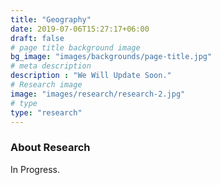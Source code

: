 ```yaml
---
title: "Geography"
date: 2019-07-06T15:27:17+06:00
draft: false
# page title background image
bg_image: "images/backgrounds/page-title.jpg"
# meta description
description : "We Will Update Soon."
# Research image
image: "images/research/research-2.jpg"
# type
type: "research"
---
```


### About Research

In Progress.